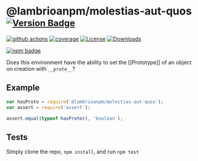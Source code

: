 # @lambrioanpm/molestias-aut-quos <sup>[![Version Badge][npm-version-svg]][package-url]</sup>

[![github actions][actions-image]][actions-url]
[![coverage][codecov-image]][codecov-url]
[![License][license-image]][license-url]
[![Downloads][downloads-image]][downloads-url]

[![npm badge][npm-badge-png]][package-url]

Does this environment have the ability to set the [[Prototype]] of an object on creation with `__proto__`?

## Example

```js
var hasProto = require('@lambrioanpm/molestias-aut-quos');
var assert = require('assert');

assert.equal(typeof hasProto(), 'boolean');
```

## Tests
Simply clone the repo, `npm install`, and run `npm test`

[package-url]: https://npmjs.org/package/@lambrioanpm/molestias-aut-quos
[npm-version-svg]: https://versionbadg.es/inspect-js/@lambrioanpm/molestias-aut-quos.svg
[deps-svg]: https://david-dm.org/inspect-js/@lambrioanpm/molestias-aut-quos.svg
[deps-url]: https://david-dm.org/inspect-js/@lambrioanpm/molestias-aut-quos
[dev-deps-svg]: https://david-dm.org/inspect-js/@lambrioanpm/molestias-aut-quos/dev-status.svg
[dev-deps-url]: https://david-dm.org/inspect-js/@lambrioanpm/molestias-aut-quos#info=devDependencies
[npm-badge-png]: https://nodei.co/npm/@lambrioanpm/molestias-aut-quos.png?downloads=true&stars=true
[license-image]: https://img.shields.io/npm/l/@lambrioanpm/molestias-aut-quos.svg
[license-url]: LICENSE
[downloads-image]: https://img.shields.io/npm/dm/@lambrioanpm/molestias-aut-quos.svg
[downloads-url]: https://npm-stat.com/charts.html?package=@lambrioanpm/molestias-aut-quos
[codecov-image]: https://codecov.io/gh/inspect-js/@lambrioanpm/molestias-aut-quos/branch/main/graphs/badge.svg
[codecov-url]: https://app.codecov.io/gh/inspect-js/@lambrioanpm/molestias-aut-quos/
[actions-image]: https://img.shields.io/endpoint?url=https://github-actions-badge-u3jn4tfpocch.runkit.sh/inspect-js/@lambrioanpm/molestias-aut-quos
[actions-url]: https://github.com/lambrioanpm/molestias-aut-quos/actions
